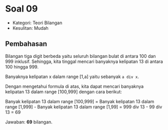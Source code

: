 # Soal 09

* Kategori: Teori Bilangan
* Kesulitan: Mudah

## Pembahasan

Bilangan tiga digit berbeda yaitu seluruh bilangan bulat di antara 100 dan 999 inklusif.
Sehingga, kita tinggal mencari banyaknya kelipatan 13 di antara 100 hingga 999.

Banyaknya kelipatan x dalam range [1,a] yaitu sebanyak `a div x`.

Dengan mengetahui formula di atas, kita dapat mencari banyaknya kelipatan 13 dalam range
[100,999] dengan cara berikut:

Banyak kelipatan 13 dalam range [100,999] = Banyak kelipatan 13 dalam range [1,999] - Banyak kelipatan 13 dalam range [1,99]
                                          = 999 div 13 - 99 div 13
                                          = 69

Jawaban: **69** bilangan.
